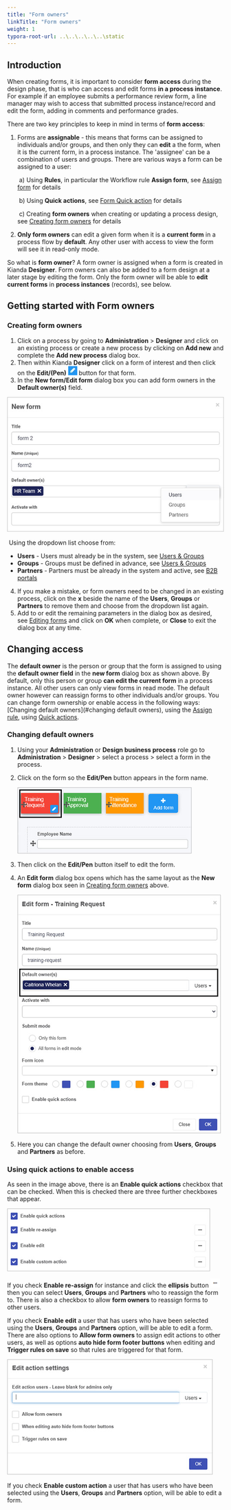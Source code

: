 ```yaml
---
title: "Form owners"
linkTitle: "Form owners"
weight: 1
typora-root-url: ..\..\..\..\..\static
---
```


## Introduction

When creating forms, it is important to consider **form access** during the design phase, that is who can access and edit forms **in a process instance**. For example if an employee submits a performance review form, a line manager may wish to access that submitted process instance/record and edit the form, adding in comments and performance grades. 

There are two key principles to keep in mind in terms of **form access**:

1. Forms are **assignable** - this means that forms can be assigned to individuals and/or groups, and then only they can **edit** a the form, when it is the current form, in a process instance. The 'assignee' can be a combination of users and groups. There are various ways a form can be assigned to a user: 

   ​	a) Using **Rules**, in particular the Workflow rule **Assign form**, see [Assign form](/docs/platform/rules/workflow/assign-form/) for details 

   ​	b) Using **Quick actions**, see [Form Quick action](/docs/platform/application-designer/forms/form-quick-action/) for details

   ​	c) Creating **form owners** when creating or updating a process design, see [Creating form owners](#creating-form-owners) for details

2. **Only form owners** can edit a given form when it is a **current form** in a process flow by **default**. Any other user with access to view the form will see it in read-only mode.

So what is **form owner**? A form owner is assigned when a form is created in Kianda **Designer**. Form owners can also be added to a form design at a later stage by editing the form. Only the form owner will be able to **edit current forms** in **process instances** (records), see below.

## Getting started with Form owners

### Creating form owners

1. Click on a process by going to **Administration** > **Designer** and click on an existing process or create a new process by clicking on **Add new** and complete the **Add new process** dialog box.
2. Then within Kianda **Designer** click on a form of interest and then click on the **Edit/(Pen)** ![Edit/Pen button](/images/penicon.png) button for that form.
3. In the **New form/Edit form** dialog box you can add form owners in the **Default owner(s)** field. 

 ![Partner account details attributes](/images/new-form-owners.jpg)

​	Using the dropdown list choose from:

- **Users** - Users must already be in the system, see [Users & Groups](/docs/platform/administration/users/)
- **Groups** - Groups must be defined in advance, see [Users & Groups](/docs/platform/administration/users/)
- **Partners** - Partners must be already in the system and active, see [B2B portals](/docs/platform/administration/b2b-portals/)

4. If you make a mistake, or form owners need to be changed in an existing process, click on the **x** beside the name of the **Users**, **Groups** or **Partners** to remove them and choose from the dropdown list again.
5. Add to or edit the remaining parameters in the dialog box as desired, see [Editing forms](#editing-forms/docs/platform/application-designer/designer/) and click on **OK** when complete, or **Close** to exit the dialog box at any time.

## Changing access

The **default owner** is the person or group that the form is assigned to using the **default owner field** in the **new form** dialog box  as shown above. By default, only this person or group **can edit the current form** in a process instance. All other users can only view forms in read mode. The default owner however can reassign forms to other individuals and/or groups. You can change form ownership or enable access in the following ways: [Changing default owners](#changing default owners), using the [Assign rule](/docs/platform/rules/workflow/assign-form/), using [Quick actions](/docs/platform/application-designer/forms/form-quick-action/).

### Changing default owners

1. Using your **Administration** or **Design business process** role go to **Administration** > **Designer** > select a process > select a form in the process. 

2. Click on the form so the **Edit/Pen** button appears in the form name. 

   ![Select form to edit](/images/select-form-to-edit.jpg)

3. Then click on the **Edit/Pen** button itself to edit the form. 

4. An **Edit form** dialog box opens which has the same layout as the **New form** dialog box seen in [Creating form owners](#creating-form-owners) above.

   ![Edit form dialog box](/images/edit-form-dialog-box.jpg)

5. Here you can change the default owner choosing from **Users**, **Groups** and **Partners** as before.

### Using quick actions to enable access

As seen in the image above, there is an **Enable quick actions** checkbox that can be checked. When this is checked there are three further checkboxes that appear.

![Quick action checkboxes](/images/quick-action-checkboxes.jpg)

If you check **Enable re-assign** for instance and click the **ellipsis** button ![Ellipsis button](/images/ellipsis.png) then you can select **Users**, **Groups** and **Partners** who to reassign the form to. There is also a checkbox to allow **form owners** to reassign forms to other users. 

If you check **Enable edit** a user that has users who have been selected using the **Users**, **Groups** and **Partners** option, will be able to edit a form. There are also options to **Allow form owners** to assign edit actions to other users, as well as options **auto hide form footer buttons** when editing and **Trigger rules on save** so that rules are triggered for that form. 

![Enable edit options](/images/enable-edit-action-box.jpg)

If you check **Enable custom action** a user that has users who have been selected using the **Users**, **Groups** and **Partners** option, will be able to edit a form. 
